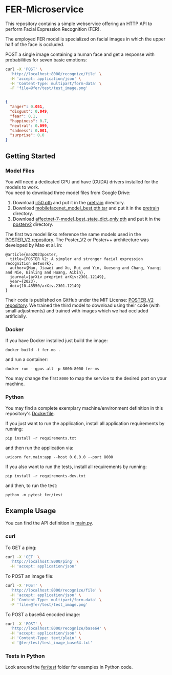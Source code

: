 # FER-Microservice

This repository contains a simple webservice
offering an HTTP API to perform
Facial Expression Recognition (FER).

The employed FER model is specialized on facial images in which the upper half of the face is occluded. 

POST a single image containing a human face
and get a response with probabilities for seven basic emotions:

```bash
curl -X 'POST' \
  'http://localhost:8000/recognize/file' \
  -H 'accept: application/json' \
  -H 'Content-Type: multipart/form-data' \
  -F 'file=@fer/test/test_image.png'
```

```json

{
  "anger": 0.051,
  "disgust": 0.049,
  "fear": 0.1,
  "happiness": 0.7,
  "neutral": 0.099,
  "sadness": 0.001,
  "surprise": 0.0
}
```

## Getting Started

### Model Files
You will need a dedicated GPU and have (CUDA) drivers installed for the models to work.   
You need to download three model files from Google Drive:  
1. Download [ir50.pth](https://drive.google.com/file/d/17QAIPlpZUwkQzOTNiu-gUFLTqAxS-qHt/view?usp=sharing)
and put it in the [pretrain](fer/posterv2/pretrain) directory.  
2. Download [mobilefacenet_model_best.pth.tar](https://drive.google.com/file/d/1SMYP5NDkmDE3eLlciN7Z4px-bvFEuHEX/view?usp=sharing)
and put it in the [pretrain](fer/posterv2/pretrain) directory.  
3. Download [affectnet-7-model_best_state_dict_only.pth](https://drive.google.com/file/d/10NWqIcEAHjScAGlCKryEpWgiKJvyVlaF/view?usp=sharing)
and put it in the [posterv2](fer/posterv2) directory.  

The first two model links reference the same models used in the
[POSTER_V2 repository](https://github.com/Talented-Q/POSTER_V2?tab=readme-ov-file#preparation).
The Poster_V2 or Poster++ architecture was developed by Mao et al. in:
```
@article{mao2023poster,
  title={POSTER V2: A simpler and stronger facial expression recognition network},
  author={Mao, Jiawei and Xu, Rui and Yin, Xuesong and Chang, Yuanqi and Nie, Binling and Huang, Aibin},
  journal={arXiv preprint arXiv:2301.12149},
  year={2023},
  doi={10.48550/arXiv.2301.12149}
}
```
Their code is published on GitHub under the MIT License:
[POSTER_V2 repository](https://github.com/Talented-Q/POSTER_V2?tab=readme-ov-file#preparation).
We trained the third model to download using their code (with small adjustments) and trained with images which we had
occluded artificially.


### Docker

If you have Docker installed just build the image:

```
docker build -t fer-ms .
```

and run a container:

```
docker run --gpus all -p 8000:8000 fer-ms
```

You may change the first `8000` to map the service to the desired port on your machine.

### Python

You may find a complete exemplary machine/environment definition in this repository's [Dockerfile](./Dockerfile).

If you just want to run the application,
install all application requirements by running:

```
pip install -r requirements.txt
```

and then run the application via:

```
uvicorn fer.main:app --host 0.0.0.0 --port 8000
```

If you also want to run the tests,
install all requirements by running:

```
pip install -r requirements-dev.txt
```

and then, to run the test:

```
python -m pytest fer/test
```

## Example Usage

You can find the API definition in [main.py](./fer/main.py).

### curl

To GET a ping:

```bash
curl -X 'GET' \
  'http://localhost:8000/ping' \
  -H 'accept: application/json'

```

To POST an image file:

```bash
curl -X 'POST' \
  'http://localhost:8000/recognize/file' \
  -H 'accept: application/json' \
  -H 'Content-Type: multipart/form-data' \
  -F 'file=@fer/test/test_image.png'
```

To POST a base64 encoded image:

```bash
curl -X 'POST' \
  'http://localhost:8000/recognize/base64' \
  -H 'accept: application/json' \
  -H 'Content-Type: text/plain' \
  -d '@fer/test/test_image_base64.txt'
```

### Tests in Python

Look around the [fer/test](./fer/test) folder for examples in Python code.
